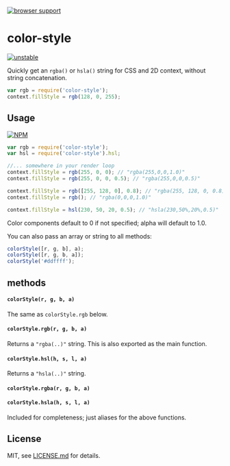 [![browser support](https://ci.testling.com/mattdesl/color-style.png)](https://ci.testling.com/mattdesl/color-style)

# color-style

[![unstable](http://badges.github.io/stability-badges/dist/unstable.svg)](http://github.com/badges/stability-badges)

Quickly get an `rgba()` or `hsla()` string for CSS and 2D context, without string concatenation.

```js
var rgb = require('color-style');
context.fillStyle = rgb(128, 0, 255);
```

## Usage

[![NPM](https://nodei.co/npm/color-style.png)](https://nodei.co/npm/color-style/)


```js
var rgb = require('color-style');
var hsl = require('color-style').hsl;

//... somewhere in your render loop
context.fillStyle = rgb(255, 0, 0); // "rgba(255,0,0,1.0)"
context.fillStyle = rgb(255, 0, 0, 0.5); // "rgba(255,0,0,0.5)"

context.fillStyle = rgb([255, 128, 0], 0.8); // "rgba(255, 128, 0, 0.8)"
context.fillStyle = rgb(); // "rgba(0,0,0,1.0)"

context.fillStyle = hsl(230, 50, 20, 0.5); // "hsla(230,50%,20%,0.5)"
```

Color components default to 0 if not specified; alpha will default to 1.0.

You can also pass an array or string to all methods:

```js
colorStyle([r, g, b], a);
colorStyle([r, g, b, a]);
colorStyle('#ddffff');
```

## methods

#### `colorStyle(r, g, b, a)`

The same as `colorStyle.rgb` below.

#### `colorStyle.rgb(r, g, b, a)`

Returns a `"rgba(..)"` string. This is also exported as the main function.

#### `colorStyle.hsl(h, s, l, a)`

Returns a `"hsla(..)"` string.

#### `colorStyle.rgba(r, g, b, a)`
#### `colorStyle.hsla(h, s, l, a)`

Included for completeness; just aliases for the above functions.

## License

MIT, see [LICENSE.md](http://github.com/mattdesl/color-style/blob/master/LICENSE.md) for details.
